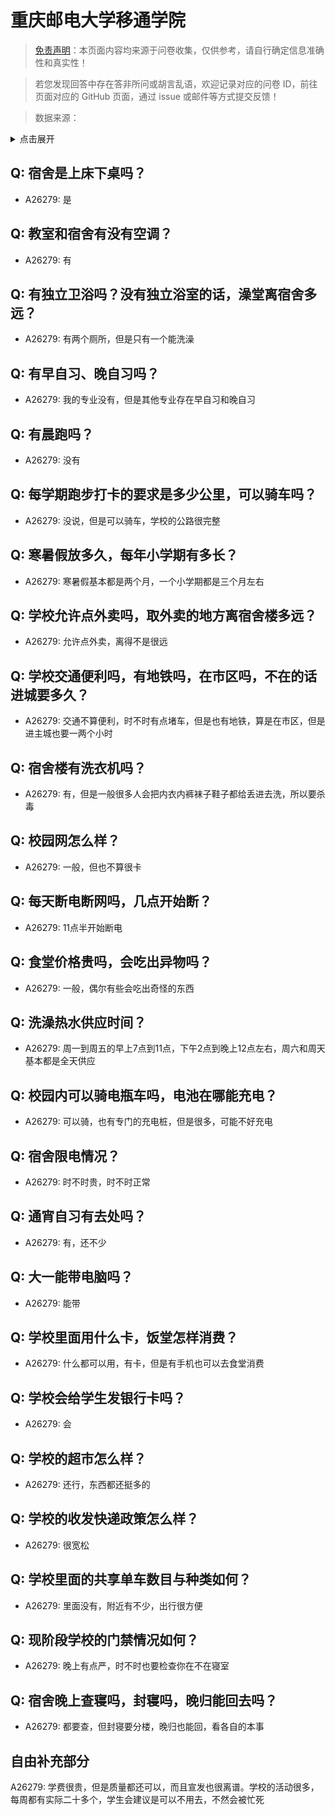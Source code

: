 # 重庆邮电大学移通学院

> [免责声明](https://colleges.chat/#_3)：本页面内容均来源于问卷收集，仅供参考，请自行确定信息准确性和真实性！

> 若您发现回答中存在答非所问或胡言乱语，欢迎记录对应的问卷 ID，前往页面对应的 GitHub 页面，通过 issue 或邮件等方式提交反馈！

> 数据来源：

<details><summary>点击展开</summary>
<ul>
<li>A26279: 匿名 (2024 年 08 月)</li>
</ul>
</details>

## Q: 宿舍是上床下桌吗？

- A26279: 是

## Q: 教室和宿舍有没有空调？

- A26279: 有

## Q: 有独立卫浴吗？没有独立浴室的话，澡堂离宿舍多远？

- A26279: 有两个厕所，但是只有一个能洗澡

## Q: 有早自习、晚自习吗？

- A26279: 我的专业没有，但是其他专业存在早自习和晚自习

## Q: 有晨跑吗？

- A26279: 没有

## Q: 每学期跑步打卡的要求是多少公里，可以骑车吗？

- A26279: 没说，但是可以骑车，学校的公路很完整

## Q: 寒暑假放多久，每年小学期有多长？

- A26279: 寒暑假基本都是两个月，一个小学期都是三个月左右

## Q: 学校允许点外卖吗，取外卖的地方离宿舍楼多远？

- A26279: 允许点外卖，离得不是很远

## Q: 学校交通便利吗，有地铁吗，在市区吗，不在的话进城要多久？

- A26279: 交通不算便利，时不时有点堵车，但是也有地铁，算是在市区，但是进主城也要一两个小时

## Q: 宿舍楼有洗衣机吗？

- A26279: 有，但是一般很多人会把内衣内裤袜子鞋子都给丢进去洗，所以要杀毒

## Q: 校园网怎么样？

- A26279: 一般，但也不算很卡

## Q: 每天断电断网吗，几点开始断？

- A26279: 11点半开始断电

## Q: 食堂价格贵吗，会吃出异物吗？

- A26279: 一般，偶尔有些会吃出奇怪的东西

## Q: 洗澡热水供应时间？

- A26279: 周一到周五的早上7点到11点，下午2点到晚上12点左右，周六和周天基本都是全天供应

## Q: 校园内可以骑电瓶车吗，电池在哪能充电？

- A26279: 可以骑，也有专门的充电桩，但是很多，可能不好充电

## Q: 宿舍限电情况？

- A26279: 时不时贵，时不时正常

## Q: 通宵自习有去处吗？

- A26279: 有，还不少

## Q: 大一能带电脑吗？

- A26279: 能带

## Q: 学校里面用什么卡，饭堂怎样消费？

- A26279: 什么都可以用，有卡，但是有手机也可以去食堂消费

## Q: 学校会给学生发银行卡吗？

- A26279: 会

## Q: 学校的超市怎么样？

- A26279: 还行，东西都还挺多的

## Q: 学校的收发快递政策怎么样？

- A26279: 很宽松

## Q: 学校里面的共享单车数目与种类如何？

- A26279: 里面没有，附近有不少，出行很方便

## Q: 现阶段学校的门禁情况如何？

- A26279: 晚上有点严，时不时也要检查你在不在寝室

## Q: 宿舍晚上查寝吗，封寝吗，晚归能回去吗？

- A26279: 都要查，但封寝要分楼，晚归也能回，看各自的本事

## 自由补充部分

A26279: 学费很贵，但是质量都还可以，而且宣发也很离谱。学校的活动很多，每周都有实际二十多个，学生会建议是可以不用去，不然会被忙死